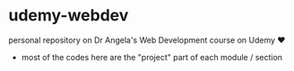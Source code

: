 # udemy-webdev

personal repository on Dr Angela's Web Development course on Udemy ❤️
- most of the codes here are the "project" part of each module / section
